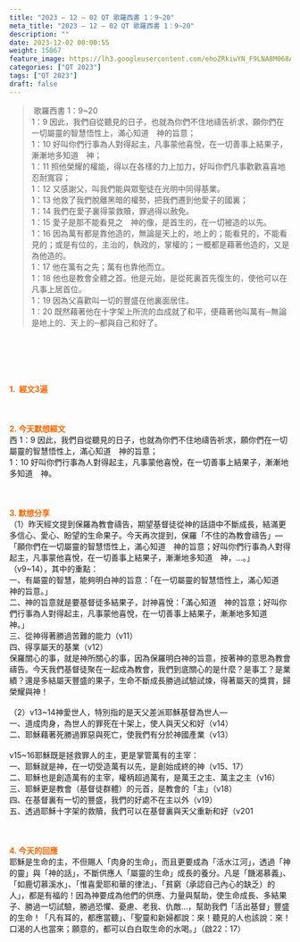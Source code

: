 ```yaml
---
title: "2023 – 12 – 02 QT 歌羅西書 1：9~20"
meta_title: "2023 – 12 – 02 QT 歌羅西書 1：9~20"
description: ""
date: 2023-12-02 00:00:55
weight: 15067
feature_image: https://lh3.googleusercontent.com/ehoZRkiwYN_F9LNA8M068AYxt73EavCZno-PD1cJRuf5BbSkQVUWr3gNEbt5kSs28Pb_Elg17kSrtf9ybWvojWoMV6I4tPM3vGRGDq6GkKkPdL2Gut4QAIw4-uykKUAtNiKgQKntvsU=w800
categories: ["QT 2023"]
tags: ["QT 2023"]
draft: false
---
```


<blockquote> 歌羅西書 1：9~20<br />
1：9 因此，我們自從聽見的日子，也就為你們不住地禱告祈求，願你們在一切屬靈的智慧悟性上，滿心知道　神的旨意；<br />
1：10 好叫你們行事為人對得起主，凡事蒙他喜悅，在一切善事上結果子，漸漸地多知道　神；<br />
1：11 照他榮耀的權能，得以在各樣的力上加力，好叫你們凡事歡歡喜喜地忍耐寬容；<br />
1：12 又感謝父，叫我們能與眾聖徒在光明中同得基業。<br />
1：13 他救了我們脫離黑暗的權勢，把我們遷到他愛子的國裏；<br />
1：14 我們在愛子裏得蒙救贖，罪過得以赦免。<br />
1：15 愛子是那不能看見之　神的像，是首生的，在一切被造的以先。<br />
1：16 因為萬有都是靠他造的，無論是天上的，地上的；能看見的，不能看見的；或是有位的，主治的，執政的，掌權的；一概都是藉著他造的，又是為他造的。<br />
1：17 他在萬有之先；萬有也靠他而立。<br />
1：18 他也是教會全體之首。他是元始，是從死裏首先復生的，使他可以在凡事上居首位。<br />
1：19 因為父喜歡叫一切的豐盛在他裏面居住。<br />
1：20 既然藉著他在十字架上所流的血成就了和平，便藉著他叫萬有─無論是地上的、天上的─都與自己和好了。</blockquote><br />
&nbsp;<br />
<br />
&nbsp;<br />
<br />
<span style="color: #ff6600;"><strong>1.  經文3遍</strong></span><br />
<br />
&nbsp;<br />
<br />
<span style="color: #ff6600;"><strong>2. 今天默想經文<br />
</strong></span>西 1：9 因此，我們自從聽見的日子，也就為你們不住地禱告祈求，願你們在一切屬靈的智慧悟性上，滿心知道　神的旨意；<br />
1：10 好叫你們行事為人對得起主，凡事蒙他喜悅，在一切善事上結果子，漸漸地多知道　神。<br />
<br />
&nbsp;<br />
<br />
<strong><span style="color: #ff6600;">3. 默想分享<br />
</span></strong>（1）昨天經文提到保羅為教會禱告，期望基督徒從神的話語中不斷成長，結滿更多信心、愛心、盼望的生命果子。今天再次提到，保羅「不住的為教會禱告」—「願你們在一切屬靈的智慧悟性上，滿心知道　神的旨意；好叫你們行事為人對得起主，凡事蒙他喜悅，在一切善事上結果子，漸漸地多知道　神，…。」（v9~14），其中的重點：<br />
一、有屬靈的智慧，能夠明白神的旨意：「在一切屬靈的智慧悟性上，滿心知道　神的旨意。」<br />
二、神的旨意就是要基督徒多結果子，討神喜悅：「滿心知道　神的旨意；好叫你們行事為人對得起主，凡事蒙他喜悅，在一切善事上結果子，漸漸地多知道　神。」<br />
三、從神得著勝過苦難的能力（v11）<br />
四、得享屬天的基業（v12）<br />
保羅關心的事，就是神所關心的事，因為保羅明白神的旨意，按著神的意思為教會禱告。今天我們基督徒聚在一起成為教會，我們到底關心的是什麼？是事工？是業績？還是多結屬天豐盛的果子，生命不斷成長勝過試驗試煉，得著屬天的獎賞，歸榮耀與神！<br />
<br />
（2）v13~14神愛世人，特別指的是天父差派耶穌基督為世人—<br />
一、道成肉身，為世人的罪死在十架上，使人與天父和好（v14）<br />
二、耶穌藉著死勝過罪惡與死亡，使我們有分於神國產業（v13）<br />
<br />
v15~16耶穌既是拯救罪人的主，更是掌管萬有的主宰：<br />
一、耶穌就是神，在一切受造萬有以先，是創始成終的神（v15、17）<br />
二、耶穌也是創造萬有的主宰，權柄超過萬有，是萬王之主、萬主之主（v16）<br />
三、耶穌更是教會（基督徒群體）的元首，是教會的「主」（v18）<br />
四、在基督裏有一切的豐盛，我們的好處不在主以外（v19）<br />
五、透過耶穌十字架的救贖，我們可以在基督裏與天父重新和好（v201<br />
<br />
&nbsp;<br />
<br />
<strong style="font-size: inherit;"><span style="color: #ff6600;">4. 今天的回應<br />
</span></strong>耶穌是生命的主，不但賜人「肉身的生命」，而且更要成為「活水江河」，透過「神的靈」與「神的話」，不斷供應人「屬靈的生命」成長的養分。凡是「饑渴慕義」、「如鹿切慕溪水」、「惟喜愛耶和華的律法」、「貧窮（承認自己內心的缺乏）的人」，都是有福的！因為神要成為他們的供應、力量與幫助，使生命成長、多結果子、勝過一切試驗，勝過恐懼、憂慮、老我、仇敵…，幫助我們「活出基督」豐盛的生命！「凡有耳的，都應當聽」、「聖靈和新婦都說：來！聽見的人也該說：來！口渴的人也當來；願意的，都可以白白取生命的水喝。」（啟22：17）<br />
<br />
&nbsp;<br />
<br />
&nbsp;<br />
<br />
&nbsp;<br />
<br />
<strong style="font-size: inherit;"><span style="color: #ff6600;"> </span></strong><br />
<br />
<audio style="display: none;" controls="controls"></audio><br />
<br />
<audio style="display: none;" controls="controls"></audio><br />
<br />
<audio style="display: none;" controls="controls"></audio><br />
<br />
<audio style="display: none;" controls="controls"></audio><br />
<br />
<audio style="display: none;" controls="controls"></audio>
        